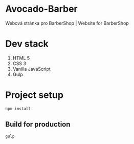 # Avocado-Barber
Webová stránka pro BarberShop | Website for BarberShop

# Dev stack

1. HTML 5 
2. CSS 3
3. Vanilla JavaScript
4. Gulp

# Project setup
```
npm install
```

## Build for production
```
gulp
```
